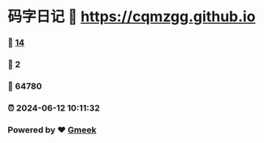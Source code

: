 # 码字日记 :link: https://cqmzgg.github.io 
### :page_facing_up: [14](https://cqmzgg.github.io/tag.html) 
### :speech_balloon: 2 
### :hibiscus: 64780 
### :alarm_clock: 2024-06-12 10:11:32 
### Powered by :heart: [Gmeek](https://github.com/Meekdai/Gmeek)
